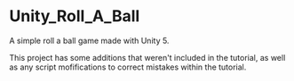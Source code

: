 # Unity_Roll_A_Ball
A simple roll a ball game made with Unity 5.


This project has some additions that weren't included in the tutorial, as well as any script mofifications to correct mistakes within the tutorial.

